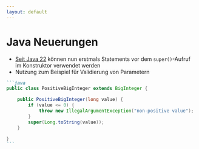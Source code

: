 ```yaml
---
layout: default
---
```


<Footer
    text="🎁 Objektorientierte Programmierung"
/>

# Java Neuerungen <SubHeading text="Statements vor super()"/>

<div class="grid grid-cols-12 gap-6">
<div class="col-span-5">

- [Seit Java 22](https://docs.oracle.com/en/java/javase/22/language/statements-super.html#GUID-33B53C2C-F20C-4256-9055-9AFC73251AEB) können nun erstmals Statements vor dem `super()`-Aufruf im Konstruktor verwendet werden
- Nutzung zum Beispiel für Validierung von Parametern

</div>
<div class="col-span-7">

````md magic-move
```java
public class PositiveBigInteger extends BigInteger {

    public PositiveBigInteger(long value) {
        if (value <= 0) {
            throw new IllegalArgumentException("non-positive value");
        }
        super(Long.toString(value));
    }

}
```
````

</div>
</div>

<PageNumber/>
